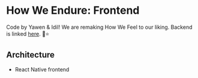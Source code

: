 # How We Endure: Frontend

Code by Yawen & Idil! We are remaking How We Feel to our liking. Backend is linked [here](https://github.com/idilks/how-we-endure-backend). 🌱⭐

## Architecture

- React Native frontend
